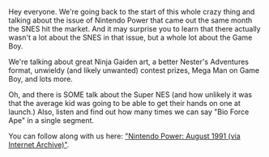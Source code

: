 Hey everyone. We're going back to the start of this whole crazy thing and talking about the issue of Nintendo Power that came out the same month the SNES hit the market. And it may surprise you to learn that there actually wasn't a lot about the SNES in that issue, but a whole lot about the Game Boy.

We're talking about great Ninja Gaiden art, a better Nester's Adventures format, unwieldy (and likely unwanted) contest prizes, Mega Man on Game Boy, and lots more.

Oh, and there is SOME talk about the Super NES (and how unlikely it was that the average kid was going to be able to get their hands on one at launch.) Also, listen and find out how many times we can say "Bio Force Ape" in a single segment.

You can follow along with us here: ["Nintendo Power: August 1991 (via Internet Archive)"](https://archive.org/details/NintendoPower1988-2004/Nintendo%20Power%20Issue%20027%20%28August%201991%29/).
